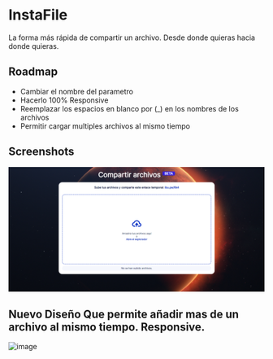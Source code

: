 # InstaFile
La forma más rápida de compartir un archivo. Desde donde quieras hacia donde quieras.

## Roadmap
- Cambiar el nombre del parametro
- Hacerlo 100% Responsive
- Reemplazar los espacios en blanco por (_) en los nombres de los archivos
- Permitir cargar multiples archivos al mismo tiempo

## Screenshots
![App Screenshot](./screenshot-1.png)

## Nuevo Diseño Que permite añadir mas de un archivo al mismo tiempo. Responsive.
![image](https://github.com/buhola/instafile_senati/assets/139522250/678865c1-d4d0-4566-aa18-f5c9167e05b2)
